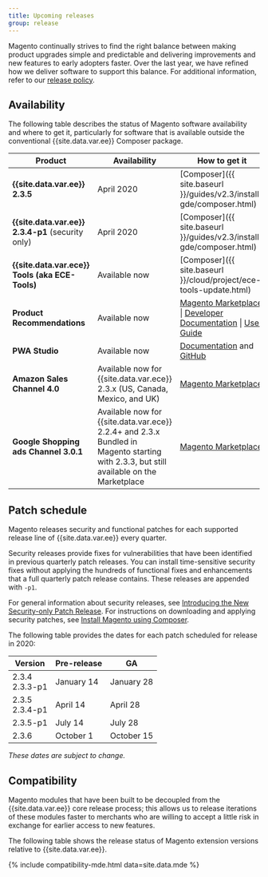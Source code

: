 ```yaml
---
title: Upcoming releases
group: release
---
```


Magento continually strives to find the right balance between making product upgrades simple and predictable and delivering improvements and new features to early adopters faster. Over the last year, we have refined how we deliver software to support this balance. For additional information, refer to our [release policy]({{site.baseurl}}/release/policy/).

## Availability

The following table describes the status of Magento software availability and where to get it, particularly for software that is available outside the conventional {{site.data.var.ee}} Composer package.

| Product                                           | Availability                                                                                                                                | How to get it                                                                                     |
|---------------------------------------------------|---------------------------------------------------------------------------------------------------------------------------------------------|---------------------------------------------------------------------------------------------------|
| **{{site.data.var.ee}} 2.3.5**                    | April 2020                                                                                                                                  | [Composer]({{ site.baseurl }}/guides/v2.3/install-gde/composer.html)                              |
| **{{site.data.var.ee}} 2.3.4-p1** (security only) | April 2020                                                                                                                                  | [Composer]({{ site.baseurl }}/guides/v2.3/install-gde/composer.html)                              |
| **{{site.data.var.ece}} Tools (aka ECE-Tools)**   | Available now                                                                                                                               | [Composer]({{ site.baseurl }}/cloud/project/ece-tools-update.html)                                |
| **Product Recommendations**                       | Available now                                                                                                                   | [Magento Marketplace](https://marketplace.magento.com/magento-product-recommendations.html) \| [Developer Documentation](https://devdocs.magento.com/recommendations/product-recs.html) \| [User Guide](https://docs.magento.com/m2/ee/user_guide/marketing/product-recommendations.html)                                 |
| **PWA Studio**                                    | Available now                                                                                                                               | [Documentation](http://pwastudio.io) and [GitHub](https://github.com/magento-research/pwa-studio) |
| **Amazon Sales Channel 4.0**                    | Available now for {{site.data.var.ece}} 2.3.x (US, Canada, Mexico, and UK)                                                           | [Magento Marketplace](https://marketplace.magento.com/magento-module-amazon.html)                 |
| **Google Shopping ads Channel 3.0.1**             | Available now for {{site.data.var.ece}} 2.2.4+ and 2.3.x <br>Bundled in Magento starting with 2.3.3, but still available on the Marketplace | [Magento Marketplace](http://marketplace.magento.com/magento-google-shopping-ads.html)            |

## Patch schedule

Magento releases security and functional patches for each supported release line of {{site.data.var.ee}} every quarter.

Security releases provide fixes for vulnerabilities that have been identified in previous quarterly patch releases. You can install time-sensitive security fixes without applying the hundreds of functional fixes and enhancements that a full quarterly patch release contains. These releases are appended with `-p1`.

For general information about security releases, see [Introducing the New Security-only Patch Release](https://community.magento.com/t5/Magento-DevBlog/Introducing-the-New-Security-only-Patch-Release/ba-p/141287). For instructions on downloading and applying security patches, see [Install Magento using Composer]({{site.baseurl}}/guides/v2.3/install-gde/composer.html).

The following table provides the dates for each patch scheduled for release in 2020:

| Version           | Pre-release | GA         |
|-------------------|-------------|------------|
| 2.3.4<br>2.3.3-p1 | January 14  | January 28 |
| 2.3.5<br>2.3.4-p1 | April 14    | April 28   |
| 2.3.5-p1          | July 14     | July 28    |
| 2.3.6             | October 1   | October 15 |

_These dates are subject to change._

## Compatibility

Magento modules that have been built to be decoupled from the {{site.data.var.ee}} core release process; this allows us to release iterations of these modules faster to merchants who are willing to accept a little risk in exchange for earlier access to new features.

The following table shows the release status of Magento extension versions relative to {{site.data.var.ee}}.

{% include compatibility-mde.html data=site.data.mde %}
